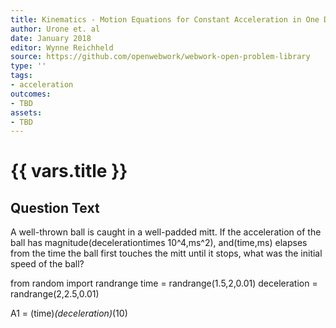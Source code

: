 ```yaml
---
title: Kinematics - Motion Equations for Constant Acceleration in One Dimension
author: Urone et. al
date: January 2018
editor: Wynne Reichheld
source: https://github.com/openwebwork/webwork-open-problem-library
type: ''
tags:
- acceleration
outcomes:
- TBD
assets:
- TBD
---
```

# {{ vars.title }}

## Question Text

A well-thrown ball is caught in a well-padded mitt. If the acceleration of the ball has magnitude(decelerationtimes 10^4,ms^2), and(time,ms) elapses from the time the ball first touches the mitt until it stops, what was the initial speed of the ball?
 
from random import randrange
time = randrange(1.5,2,0.01)
deceleration = randrange(2,2.5,0.01)

A1 = (time)*(deceleration)*(10)